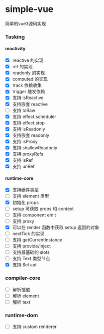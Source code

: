 # simple-vue
简单的vue3源码实现

### Tasking

#### reactivity
- [x] reactive 的实现
- [x] ref 的实现
- [x] readonly 的实现
- [x] computed 的实现
- [x] track 依赖收集
- [x] trigger 触发依赖
- [x] 支持 isReactive
- [x] 支持嵌套 reactive
- [ ] 支持 toRaw
- [x] 支持 effect.scheduler
- [x] 支持 effect.stop
- [x] 支持 isReadonly
- [x] 支持嵌套 readonly
- [x] 支持 isProxy
- [x] 支持 shallowReadonly
- [x] 支持 proxyRefs
- [x] 支持 isRef
- [x] 支持 unRef
#### runtime-core

- [x] 支持组件类型
- [ ] 支持 element 类型
- [x] 初始化 props
- [ ] setup 可获取 props 和 context
- [ ] 支持 component emit
- [ ] 支持 proxy
- [x] 可以在 render 函数中获取 setup 返回的对象
- [ ] nextTick 的实现
- [ ] 支持 getCurrentInstance
- [ ] 支持 provide/inject
- [ ] 支持最基础的 slots
- [ ] 支持 Text 类型节点
- [x] 支持 $el api

### compiler-core
- [ ] 解析插值
- [ ] 解析 element
- [ ] 解析 text

### runtime-dom
- [ ] 支持 custom renderer